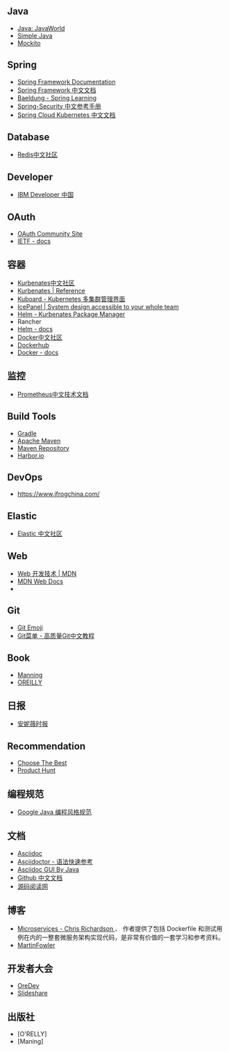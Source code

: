 ## Java

* [Java: JavaWorld](https://www.infoworld.com/category/java/)
* [Simple Java](https://www.programcreek.com/simple-java/)
* [Mockito](https://site.mockito.org/)

## Spring

* [Spring Framework Documentation](https://docs.spring.io/spring-framework/docs/current/reference/html/index.html)
* [Spring Framework 中文文档](https://www.docs4dev.com/docs/zh/spring-framework/5.1.3.RELEASE/reference/core.html)
* [Baeldung - Spring Learning](https://www.baeldung.com/)
* [Spring-Security 中文参考手册](https://www.springcloud.cc/spring-security-zhcn.html)
* [Spring Cloud Kubernetes 中文文档](https://docs.gitcode.net/spring/guide/spring-cloud/spring-cloud-kubernetes.html#_1-why-do-you-need-spring-cloud-kubernetes)

## Database

* [Redis中文社区](http://www.redis.cn/)

## Developer

* [IBM Developer 中国](https://www.ibm.com/developerworks/cn/topics/)

## OAuth

* [OAuth Community Site](https://oauth.net/)
* [IETF - docs](https://datatracker.ietf.org/)

## 容器

* [Kurbenates中文社区](https://www.kubernetes.org.cn/k8s)
* [Kurbenates | Reference](https://kubernetes.io/zh/)
* [Kuboard - Kubernetes 多集群管理界面](https://kuboard.cn/)
* [IcePanel | System design accessible to your whole team](https://icepanel.io/)
* [Helm - Kurbenates Package Manager](https://helm.sh/)
* Rancher
* [Helm - docs](https://helm.sh/zh/docs/)
* [Docker中文社区](https://www.docker.org.cn/)
* [Dockerhub](https://hub.docker.com/)
* [Docker - docs](https://docs.docker.com/)

## 监控

* [Prometheus中文技术文档](https://www.prometheus.wang/quickstart/install-prometheus-server.html)



## Build Tools

* [Gradle](https://gradle.org/)
* [Apache Maven](https://maven.apache.org/)
* [Maven Repository](https://mvnrepository.com/)
* [Harbor.io](https://goharbor.io/)

## DevOps

* https://www.jfrogchina.com/

## Elastic

* [Elastic 中文社区](https://elasticsearch.cn/)



## Web

* [Web 开发技术 | MDN](https://developer.mozilla.org/zh-CN/docs/Web)
* [MDN Web Docs](https://developer.mozilla.org/en-US/)
* 

## Git

* [Git Emoji](https://gitmoji.dev/)
* [Git菜单 - 高质量Git中文教程](https://geeeeeeeeek.github.io/git-recipes/)



## Book

* [Manning](https://www.manning.com/)
* [OREILLY](https://www.oreilly.com/)



## 日报

* [安妮薇时报](https://anyway.fm/news.php)



## Recommendation

* [Choose The Best](https://www.slant.co/)
* [Product Hunt](https://www.producthunt.com/)



## 编程规范

* [Google Java 编程风格规范](https://jervyshi.gitbooks.io/google-java-styleguide-zh/content/)



## 文档

* [Asciidoc](https://asciidoc.org/)
* [Asciidoctor - 语法快速参考](https://asciidoctor.cn/docs/asciidoc-syntax-quick-reference/)
* [Asciidoc GUI By Java](https://github.com/asciidocfx/AsciidocFX)
* [Github 中文文档](https://docs.github.com/cn)
* [源码阅读网](https://www.coderead.cn/home/index.html#project)





## 博客
* [Microservices - Chris Richardson ](https://microservices.io/)、
  作者提供了包括 Dockerfile 和测试用例在内的一整套微服务架构实现代码，是非常有价值的一套学习和参考资料。
* [MartinFowler](https://martinfowler.com) 



## 开发者大会
* [OreDev](https://oredev.org/)
* [Slideshare](https://www.slideshare.net/)


## 出版社
*   [O'RELLY]
*   [Maning]
